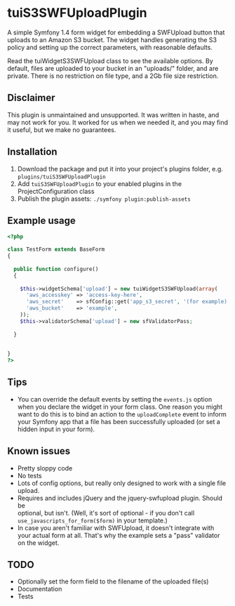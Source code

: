 tuiS3SWFUploadPlugin
====================

A simple Symfony 1.4 form widget for embedding a SWFUpload button that uploads
to an Amazon S3 bucket. The widget handles generating the S3 policy and
setting up the correct parameters, with reasonable defaults.

Read the tuiWidgetS3SWFUpload class to see the available options. By default,
files are uploaded to your bucket in an "uploads/" folder, and are private.
There is no restriction on file type, and a 2Gb file size restriction.

Disclaimer
----------

This plugin is unmaintained and unsupported. It was written in haste, and may
not work for you. It worked for us when we needed it, and you may find it
useful, but we make no guarantees.

Installation
------------

1. Download the package and put it into your project's plugins folder, e.g.
	`plugins/tuiS3SWFUploadPlugin` 
2. Add `tuiS3SWFUploadPlugin` to your enabled plugins in the 
	ProjectConfiguration class 
3. Publish the plugin assets: `./symfony plugin:publish-assets`


Example usage
-------------

```php
<?php

class TestForm extends BaseForm
{
  
  public function configure()
  {
    
    $this->widgetSchema['upload'] = new tuiWidgetS3SWFUpload(array(
      'aws_accesskey' => 'access-key-here',
      'aws_secret'    => sfConfig::get('app_s3_secret', '(for example)'),
      'aws_bucket'    => 'example',
    ));
    $this->validatorSchema['upload'] = new sfValidatorPass;
    
  }
  
  
}
?>
```

Tips
----

* You can override the default events by setting the `events.js` option when
  you declare the widget in your form class. One reason you might want to do
  this is to bind an action to the `uploadComplete` event to inform your
  Symfony app that a file has been successfully uploaded (or set a hidden
  input in your form).


Known issues
------------

* Pretty sloppy code
* No tests
* Lots of config options, but really only designed to work with a single file 
	upload.
* Requires and includes jQuery and the jquery-swfupload plugin. Should be   
	optional, but isn't. (Well, it's sort of optional - if you don't call 
	`use_javascripts_for_form($form)` in your template.)
* In case you aren't familiar with SWFUpload, it doesn't integrate with your 
	actual form at all. That's why the example sets a "pass" validator on the 
	widget.


TODO
----

* Optionally set the form field to the filename of the uploaded file(s)
* Documentation
* Tests
